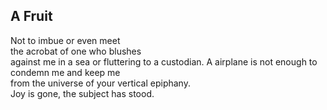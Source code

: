 A Fruit
-------
Not to imbue or even meet  
the acrobat of one who blushes  
against me in a sea or fluttering to a custodian. A airplane is not enough to condemn me and keep me  
from the universe of your vertical epiphany.  
Joy is gone, the subject has stood.  
